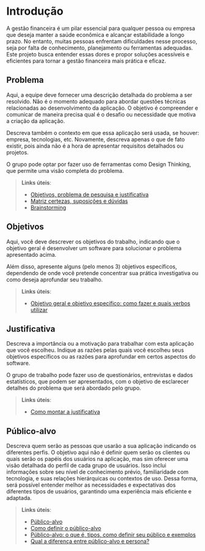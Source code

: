 # Introdução

A gestão financeira é um pilar essencial para qualquer pessoa ou empresa que deseja manter a
saúde econômica e alcançar estabilidade a longo prazo. No entanto, muitas pessoas enfrentam
dificuldades nesse processo, seja por falta de conhecimento, planejamento ou ferramentas
adequadas. Este projeto busca entender essas dores e propor soluções acessíveis e eficientes
para tornar a gestão financeira mais prática e eficaz.

## Problema
Aqui, a equipe deve fornecer uma descrição detalhada do problema a ser resolvido. Não é o momento adequado para abordar questões técnicas relacionadas ao desenvolvimento da aplicação. O objetivo é compreender e comunicar de maneira precisa qual é o desafio ou necessidade que motiva a criação da aplicação.

Descreva também o contexto em que essa aplicação será usada, se  houver: empresa, tecnologias, etc. Novamente, descreva apenas o que de fato existir, pois ainda não é a hora de apresentar requisitos detalhados ou projetos.

O grupo pode optar por fazer uso de ferramentas como Design Thinking, que permite uma visão completa do problema.

> **Links úteis**:
> - [Objetivos, problema de pesquisa e justificativa](https://medium.com/@versioparole/objetivos-problema-de-pesquisa-e-justificativa-c98c8233b9c3)
> - [Matriz certezas, suposições e dúvidas](https://medium.com/educa%C3%A7%C3%A3o-fora-da-caixa/matriz-certezas-suposi%C3%A7%C3%B5es-e-d%C3%BAvidas-fa2263633655)
> - [Brainstorming](https://www.euax.com.br/2018/09/brainstorming/)

## Objetivos

Aqui, você deve descrever os objetivos do trabalho, indicando que o objetivo geral é desenvolver um software para solucionar o problema apresentado acima.

Além disso, apresente alguns (pelo menos 3) objetivos específicos, dependendo de onde você pretende concentrar sua prática investigativa ou como deseja aprofundar seu trabalho.
 
> **Links úteis**:
> - [Objetivo geral e objetivo específico: como fazer e quais verbos utilizar](https://blog.mettzer.com/diferenca-entre-objetivo-geral-e-objetivo-especifico/)

## Justificativa

Descreva a importância ou a motivação para trabalhar com esta aplicação que você escolheu. Indique as razões pelas quais você escolheu seus objetivos específicos ou as razões para aprofundar em certos aspectos do software.

O grupo de trabalho pode fazer uso de questionários, entrevistas e dados estatísticos, que podem ser apresentados, com o objetivo de esclarecer detalhes do problema que será abordado pelo grupo.

> **Links úteis**:
> - [Como montar a justificativa](https://guiadamonografia.com.br/como-montar-justificativa-do-tcc/)

## Público-alvo

Descreva quem serão as pessoas que usarão a sua aplicação indicando os diferentes perfis. O objetivo aqui não é definir quem serão os clientes ou quais serão os papéis dos usuários na aplicação, mas sim oferecer uma visão detalhada do perfil de cada grupo de usuários. Isso inclui informações sobre seu nível de conhecimento prévio, familiaridade com tecnologia, e suas relações hierárquicas ou contextos de uso. Dessa forma, será possível entender melhor as necessidades e expectativas dos diferentes tipos de usuários, garantindo uma experiência mais eficiente e adaptada.

> **Links úteis**:
> - [Público-alvo](https://blog.hotmart.com/pt-br/publico-alvo/)
> - [Como definir o público-alvo](https://exame.com/pme/5-dicas-essenciais-para-definir-o-publico-alvo-do-seu-negocio/)
> - [Público-alvo: o que é, tipos, como definir seu público e exemplos](https://klickpages.com.br/blog/publico-alvo-o-que-e/)
> - [Qual a diferença entre público-alvo e persona?](https://rockcontent.com/blog/diferenca-publico-alvo-e-persona/)
